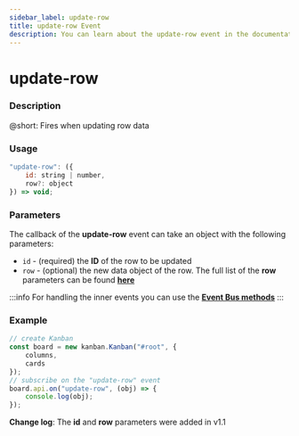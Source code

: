 ```yaml
---
sidebar_label: update-row
title: update-row Event
description: You can learn about the update-row event in the documentation of the DHTMLX JavaScript Kanban library. Browse developer guides and API reference, try out code examples and live demos, and download a free 30-day evaluation version of DHTMLX Kanban.
---
```


# update-row

### Description

@short: Fires when updating row data

### Usage

~~~jsx {}
"update-row": ({
	id: string | number,
	row?: object
}) => void;
~~~

### Parameters

The callback of the **update-row** event can take an object with the following parameters:

- `id` - (required) the **ID** of the row to be updated
- `row` - (optional) the new data object of the row. The full list of the **row** parameters can be found [**here**](api/config/js_kanban_rows_config.md)

:::info
For handling the inner events you can use the [**Event Bus methods**](api/api_overview.md/#event-bus-methods)
:::

### Example

~~~jsx {7-9}
// create Kanban
const board = new kanban.Kanban("#root", {
	columns,
	cards
});
// subscribe on the "update-row" event
board.api.on("update-row", (obj) => {
	console.log(obj);
});
~~~

**Change log**: The **id** and **row** parameters were added in v1.1
